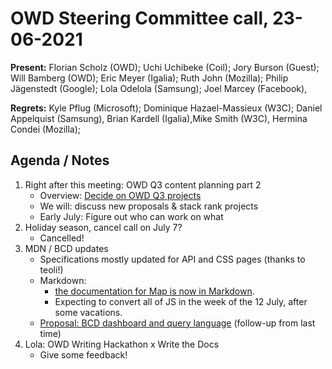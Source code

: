 # OWD Steering Committee call, 23-06-2021

**Present:** Florian Scholz (OWD); Uchi Uchibeke (Coil); Jory Burson (Guest); Will Bamberg (OWD); Eric Meyer (Igalia); Ruth John (Mozilla); Philip Jägenstedt (Google); Lola Odelola (Samsung); Joel Marcey (Facebook), 

**Regrets:** Kyle Pflug (Microsoft); Dominique Hazael-Massieux (W3C); Daniel Appelquist (Samsung), Brian Kardell (Igalia),Mike Smith (W3C), Hermina Condei (Mozilla); 

## Agenda / Notes


1. Right after this meeting: OWD Q3 content planning part 2
    - Overview: [Decide on OWD Q3 projects](https://github.com/openwebdocs/project/issues/42)
    - We will: discuss new proposals & stack rank projects
    - Early July: Figure out who can work on what
2. Holiday season, cancel call on July 7?
    - Cancelled!
3. MDN / BCD updates
    - Specifications mostly updated for API and CSS pages (thanks to teoli!)
    - Markdown: 
        - [the documentation for Map is now in Markdown](https://github.com/mdn/content/tree/main/files/en-us/web/javascript/reference/global_objects/map).
        - Expecting to convert all of JS in the week of the 12 July, after some vacations.
    - [Proposal: BCD dashboard and query language](https://github.com/mdn/browser-compat-data/issues/11189) (follow-up from last time)
4. Lola: OWD Writing Hackathon x Write the Docs 
    - Give some feedback!
